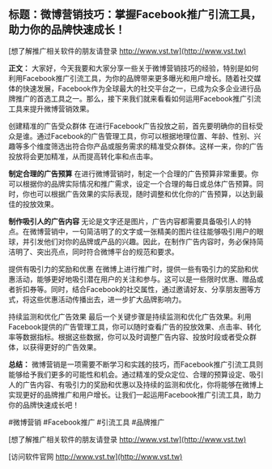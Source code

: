 ## **标题：微博营销技巧：掌握Facebook推广引流工具，助力你的品牌快速成长！**

[想了解推广相关软件的朋友请登录 http://www.vst.tw](http://www.vst.tw)

**正文：**
大家好，今天我要和大家分享一些关于微博营销技巧的经验，特别是如何利用Facebook推广引流工具，为你的品牌带来更多曝光和用户增长。随着社交媒体的快速发展，Facebook作为全球最大的社交平台之一，已成为众多企业进行品牌推广的首选工具之一。那么，接下来我们就来看看如何运用Facebook推广引流工具来提升微博营销效果。

创建精准的广告受众群体
在进行Facebook广告投放之前，首先要明确你的目标受众是谁。通过Facebook的广告管理工具，你可以根据地理位置、年龄、性别、兴趣等多个维度筛选出符合你产品或服务需求的精准受众群体。这样一来，你的广告投放将会更加精准，从而提高转化率和点击率。

**制定合理的广告预算**
在进行微博营销时，制定一个合理的广告预算非常重要。你可以根据你的品牌实际情况和推广需求，设定一个合理的每日或总体广告预算。同时，你也可以根据广告效果的实际表现，随时调整和优化你的广告预算，以达到最佳的投放效果。

**制作吸引人的广告内容**
无论是文字还是图片，广告内容都需要具备吸引人的特点。在微博营销中，一句简洁明了的文字或一张精美的图片往往能够吸引用户的眼球，并引发他们对你的品牌或产品的兴趣。因此，在制作广告内容时，务必保持简洁明了、突出亮点，同时符合微博平台的规范和要求。

提供有吸引力的奖励和优惠
在微博上进行推广时，提供一些有吸引力的奖励和优惠活动，能够更好地吸引潜在用户的关注和参与。这可以是一些限时优惠、赠品或者折扣券等。同时，结合Facebook的社交属性，通过邀请好友、分享朋友圈等方式，将这些优惠活动传播出去，进一步扩大品牌影响力。

持续监测和优化广告效果
最后一个关键步骤是持续监测和优化广告效果。利用Facebook提供的广告管理工具，你可以随时查看广告的投放效果、点击率、转化率等数据指标。根据这些数据，你可以及时调整广告内容、投放时段或者受众群体，以获得更好的广告效果。

**总结：**
微博营销是一项需要不断学习和实践的技巧，而Facebook推广引流工具则能够给予我们更多的可能性和机会。通过精准的受众定位、合理的预算设定、吸引人的广告内容、有吸引力的奖励和优惠以及持续的监测和优化，你将能够在微博上实现更好的品牌推广和用户增长。让我们一起运用Facebook推广引流工具，助力你的品牌快速成长吧！

#微博营销 #Facebook推广 #引流工具 #品牌推广

[想了解推广相关软件的朋友请登录 http://www.vst.tw](http://www.vst.tw)


[访问软件官网 http://www.vst.tw](http://www.vst.tw)
